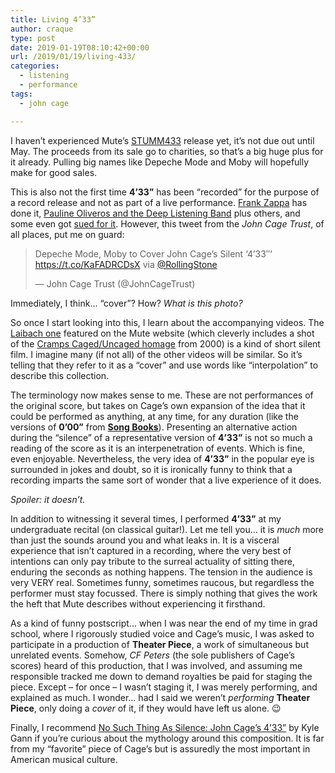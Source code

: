```yaml
---
title: Living 4’33”
author: craque
type: post
date: 2019-01-19T08:10:42+00:00
url: /2019/01/19/living-433/
categories:
  - listening
  - performance
tags:
  - john cage

---
```

I haven&#8217;t experienced Mute&#8217;s [STUMM433][1] release yet, it&#8217;s not due out until May. The proceeds from its sale go to charities, so that&#8217;s a big huge plus for it already. Pulling big names like Depeche Mode and Moby will hopefully make for good sales.

This is also not the first time **4&#8217;33&#8221;** has been &#8220;recorded&#8221; for the purpose of a record release and not as part of a live performance. [Frank Zappa][2] has done it, [Pauline Oliveros and the Deep Listening Band][3] plus others, and some even got [sued for it][4]. However, this tweet from the _John Cage Trust_, of all places, put me on guard:

  <blockquote class="twitter-tweet" data-width="550" data-dnt="true">
    <p lang="en" dir="ltr">
      Depeche Mode, Moby to Cover John Cage’s Silent ‘4’33″‘ <a href="https://t.co/KaFADRCDsX">https://t.co/KaFADRCDsX</a> via <a href="https://twitter.com/RollingStone?ref_src=twsrc%5Etfw">@RollingStone</a>
    </p>&mdash; John Cage Trust (@JohnCageTrust) 
  </blockquote>

Immediately, I think&#8230; &#8220;cover&#8221;? How? _What is this photo?_

So once I start looking into this, I learn about the accompanying videos. The [Laibach one][5] featured on the Mute website (which cleverly includes a shot of the [Cramps Caged/Uncaged homage][6] from 2000) is a kind of short silent film. I imagine many (if not all) of the other videos will be similar. So it&#8217;s telling that they refer to it as a &#8220;cover&#8221; and use words like &#8220;interpolation&#8221; to describe this collection.

The terminology now makes sense to me. These are not performances of the original score, but takes on Cage&#8217;s own expansion of the idea that it could be performed as anything, at any time, for any duration (like the versions of **0&#8217;00&#8221;** from [**Song Books**][7]). Presenting an alternative action during the &#8220;silence&#8221; of a representative version of **4&#8217;33&#8221;** is not so much a reading of the score as it is an interpenetration of events. Which is fine, even enjoyable. Nevertheless, the very idea of **4&#8217;33&#8221;** in the popular eye is surrounded <g class="gr_ gr\_81 gr-alert gr\_spell gr\_inline\_cards gr\_run\_anim ContextualSpelling ins-del multiReplace" id="81" data-gr-id="81">in jokes</g> and doubt, so it is ironically funny to think that a recording imparts the same sort of wonder that a live experience of it does.

_Spoiler: it doesn&#8217;t._

In addition to witnessing it several times, I performed **4&#8217;33&#8221;** at my undergraduate recital (on classical guitar!). Let me tell you&#8230; it is _much_ more than just the sounds around you and what leaks in. It is a visceral experience that isn&#8217;t captured in a recording, where the very best of intentions can only pay tribute to the surreal actuality of sitting there, enduring the seconds as nothing happens. The tension in the audience is very VERY real. Sometimes funny, sometimes raucous, but regardless the performer must stay focussed. There is simply nothing that gives the work the heft that Mute describes without experiencing it firsthand.

As a kind of funny postscript&#8230; when I was near the end of my time in grad school, where I rigorously studied voice and Cage&#8217;s music, I was asked to participate in a production of **Theater Piece**, a work of simultaneous but unrelated events. Somehow, _CF Peters_ (the sole publishers of Cage&#8217;s scores) heard of this production, that I was involved, and assuming me responsible tracked me down to demand royalties be paid for staging the piece. Except &#8211; for once &#8211; I wasn&#8217;t staging it, I was merely performing, and explained as much. I wonder&#8230; had I said we weren&#8217;t _performing_ **Theater Piece**, only doing a _cover_ of it, if they would have left us alone. 😉

Finally, I recommend [No Such Thing As Silence: John Cage&#8217;s 4&#8217;33&#8221;][8] by Kyle Gann if you&#8217;re curious about the mythology around this composition. It is far from my &#8220;favorite&#8221; piece of Cage&#8217;s but is assuredly the most important in American musical culture.

 [1]: http://mute.com/stumm-433
 [2]: https://www.discogs.com/Various-A-Chance-Operation-The-John-Cage-Tribute/release/764617
 [3]: https://www.discogs.com/Various-4518/release/633979
 [4]: https://www.discogs.com/The-Planets-Classical-Graffiti/release/1269133
 [5]: https://youtu.be/mM90X-9m_Zc
 [6]: https://www.discogs.com/Various-CagedUncaged-A-RockExperimental-Homage-To-John-Cage/release/1959476
 [7]: http://rosewhitemusic.com/cage/texts/SongBooks.html
 [8]: https://www.goodreads.com/book/show/9171805-no-such-thing-as-silence
